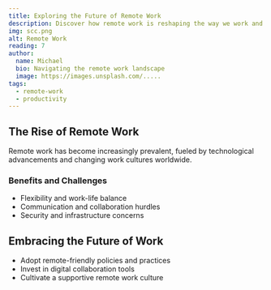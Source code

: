 ```yaml
---
title: Exploring the Future of Remote Work
description: Discover how remote work is reshaping the way we work and collaborate.
img: scc.png
alt: Remote Work
reading: 7
author:
  name: Michael
  bio: Navigating the remote work landscape
  image: https://images.unsplash.com/.....
tags:
  - remote-work
  - productivity
---
```


## The Rise of Remote Work

Remote work has become increasingly prevalent, fueled by technological advancements and changing work cultures worldwide.

### Benefits and Challenges

- Flexibility and work-life balance
- Communication and collaboration hurdles
- Security and infrastructure concerns

## Embracing the Future of Work

- Adopt remote-friendly policies and practices
- Invest in digital collaboration tools
- Cultivate a supportive remote work culture
